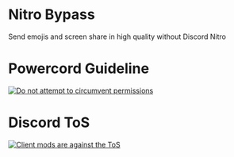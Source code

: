 # Nitro Bypass

Send emojis and screen share in high quality without Discord Nitro

# Powercord Guideline
[![Do not attempt to circumvent permissions](https://user-images.githubusercontent.com/13122796/152648190-6a3b7610-62d2-492d-8569-7f43dcd152ce.jpeg)](https://powercord.dev/guidelines)

# Discord ToS
[![Client mods are against the ToS](https://user-images.githubusercontent.com/13122796/152648311-438de9cd-3baa-4f0a-b3cf-6ae635143fce.jpeg)](https://twitter.com/discord/status/1042341021273743360)
